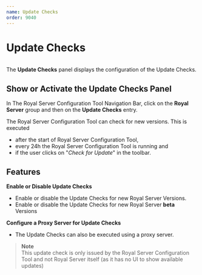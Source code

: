 ```yaml
---
name: Update Checks
order: 9040
---
```


# Update Checks

<img src="/images/RoyalServer/ApplicationDownload_48x48.png" class="icon-def" alt="" />

The **Update Checks** panel displays the configuration of the Update Checks.

## Show or Activate the Update Checks Panel

In The Royal Server Configuration Tool Navigation Bar, click on the **Royal Server** group and then on the **Update Checks** entry.

The Royal Server Configuration Tool can check for new versions. This is executed

- after the start of Royal Server Configuration Tool,
- every 24h the Royal Server Configuration Tool is running and
- if the user clicks on "_Check for Update_" in the toolbar.

## Features

**Enable or Disable Update Checks**

- Enable or disable the Update Checks for new Royal Server Versions.
- Enable or disable the Update Checks for new Royal Server **beta** Versions

**Configure a Proxy Server for Update Checks**

- The Update Checks can also be executed using a proxy server.

> **Note**  
> This update check is only issued by the Royal Server Configuration Tool and not Royal Server itself (as it has no UI to show available updates)
